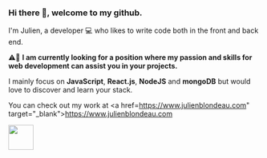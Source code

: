 ### Hi there 👋, welcome to my github.

I'm Julien, a developer :computer: who likes to write code both in the front and back end. 

:warning::briefcase: **I am currently looking for a position where my passion and skills for web development can assist you in your projects.**

I mainly focus on **JavaScript**, **React.js**, **NodeJS** and **mongoDB** but would love to discover and learn your stack. 

You can check out my work at <a href=https://www.julienblondeau.com" target="_blank">https://www.julienblondeau.com</a>
  
<img src="https://external-content.duckduckgo.com/iu/?u=https%3A%2F%2Fi.ytimg.com%2Fvi%2FH9P_wkq08XA%2Fmaxresdefault.jpg&f=1&nofb=1" width="50" height="50">
